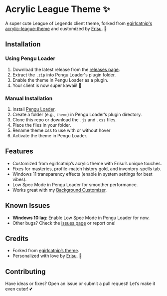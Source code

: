 # Acrylic League Theme ✨

A super cute League of Legends client theme, forked from [egirlcatnip's acrylic-league-theme](https://github.com/egirlcatnip/acrylic-league-theme) and customized by [Erisu](https://github.com/ErisuGreyrat). 💖

## Installation

### Using Pengu Loader
1. Download the latest release from the [releases page](https://github.com/ErisuGreyrat/acrylic-league-theme/releases).
2. Extract the `.zip` into Pengu Loader's plugin folder.
3. Enable the theme in Pengu Loader as a plugin.
4. Your client is now super kawaii! 🌸

### Manual Installation
1. Install [Pengu Loader](https://pengu.lol/).
2. Create a folder (e.g., `theme`) in Pengu Loader’s plugin directory.
3. Clone this repo or download the `.js` and `.css` files.
4. Place the files in your folder.
5. Rename theme.css to use with or without hover
6. Activate the theme in Pengu Loader.

## Features
- Customized from egirlcatnip’s acrylic theme with Erisu’s unique touches.
- Fixes for masteries, profile-match history gold, and inventory-spells tab.
- Windows 11 transparency effects (enable in system settings for best vibes).
- Low Spec Mode in Pengu Loader for smoother performance.
- Works great with my [Background Customizer](https://github.com/ErisuGreyrat/Pengu-Background-Customizer).

## Known Issues
- **Windows 10 lag**: Enable Low Spec Mode in Pengu Loader for now.
- Other bugs? Check the [issues page](https://github.com/ErisuGreyrat/acrylic-league-theme/issues) or report one!

## Credits
- Forked from [egirlcatnip’s theme](https://github.com/egirlcatnip/acrylic-league-theme).
- Personalized with love by [Erisu](https://github.com/ErisuGreyrat). 🐾

## Contributing
Have ideas or fixes? Open an issue or submit a pull request! Let’s make it even cuter! 💕